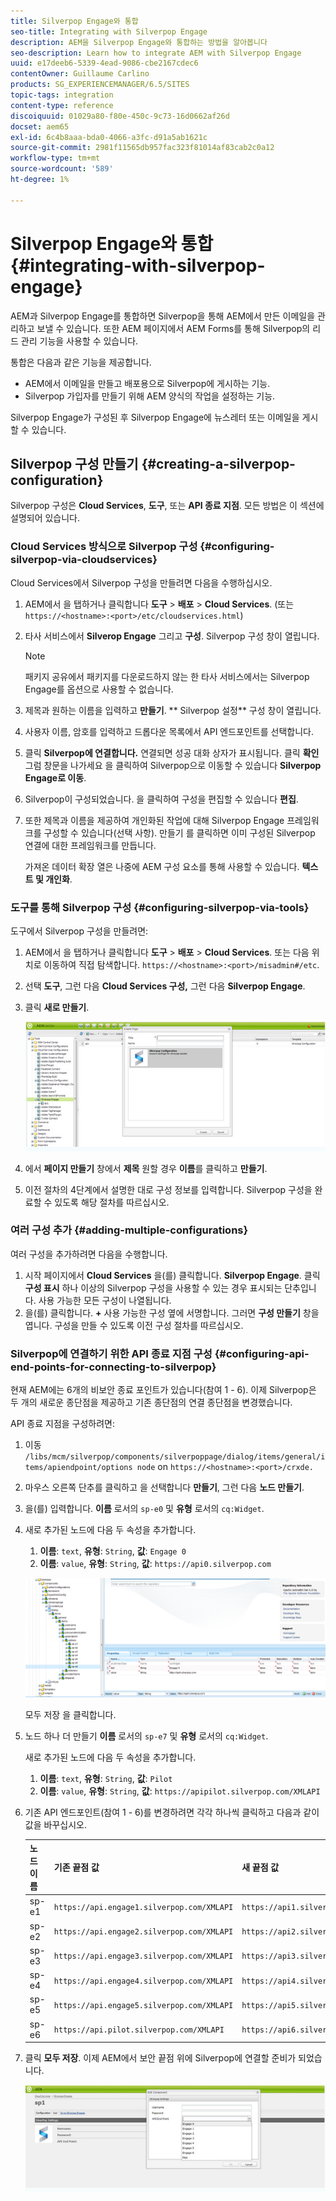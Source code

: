 ```yaml
---
title: Silverpop Engage와 통합
seo-title: Integrating with Silverpop Engage
description: AEM을 Silverpop Engage와 통합하는 방법을 알아봅니다
seo-description: Learn how to integrate AEM with Silverpop Engage
uuid: e17deeb6-5339-4ead-9086-cbe2167cdec6
contentOwner: Guillaume Carlino
products: SG_EXPERIENCEMANAGER/6.5/SITES
topic-tags: integration
content-type: reference
discoiquuid: 01029a80-f80e-450c-9c73-16d0662af26d
docset: aem65
exl-id: 6c4b8aaa-bda0-4066-a3fc-d91a5ab1621c
source-git-commit: 2981f11565db957fac323f81014af83cab2c0a12
workflow-type: tm+mt
source-wordcount: '589'
ht-degree: 1%

---
```


# Silverpop Engage와 통합{#integrating-with-silverpop-engage}

<!-- THIS ENTIRE TOPIC APPEARS OBSOLETE BECAUSE SILVERPOP NO LONGER EXISTS AND THERE ARE NO REDIRECTS FOR THE DOWNLOAD URL BELOW THAT IS 404.
>[!NOTE]
>
>Silverpop integration is **not** available out of the box. You must download the Silverpop integration package `https://www.adobeaemcloud.com/content/marketplace/marketplaceProxy.html?packagePath=/content/companies/public/adobe/packages/aem620/product/cq-mcm-integrations-silverpop-content` from Package Share and install it on your instance. After you have installed the package, you can configure it as described in this document. -->

AEM과 Silverpop Engage를 통합하면 Silverpop을 통해 AEM에서 만든 이메일을 관리하고 보낼 수 있습니다. 또한 AEM 페이지에서 AEM Forms를 통해 Silverpop의 리드 관리 기능을 사용할 수 있습니다.

통합은 다음과 같은 기능을 제공합니다.

* AEM에서 이메일을 만들고 배포용으로 Silverpop에 게시하는 기능.
* Silverpop 가입자를 만들기 위해 AEM 양식의 작업을 설정하는 기능.

Silverpop Engage가 구성된 후 Silverpop Engage에 뉴스레터 또는 이메일을 게시할 수 있습니다.

## Silverpop 구성 만들기 {#creating-a-silverpop-configuration}

Silverpop 구성은 **Cloud Services**, **도구**, 또는 **API 종료 지점**. 모든 방법은 이 섹션에 설명되어 있습니다.

### Cloud Services 방식으로 Silverpop 구성 {#configuring-silverpop-via-cloudservices}

Cloud Services에서 Silverpop 구성을 만들려면 다음을 수행하십시오.

1. AEM에서 을 탭하거나 클릭합니다 **도구** > **배포** > **Cloud Services**. (또는 `https://<hostname>:<port>/etc/cloudservices.html`)
1. 타사 서비스에서 **Silverop Engage** 그리고 **구성**. Silverpop 구성 창이 열립니다.

   >[!NOTE]
   >
   >패키지 공유에서 패키지를 다운로드하지 않는 한 타사 서비스에서는 Silverpop Engage를 옵션으로 사용할 수 없습니다.

1. 제목과 원하는 이름을 입력하고 **만들기**. ** Silverpop 설정** 구성 창이 열립니다.
1. 사용자 이름, 암호를 입력하고 드롭다운 목록에서 API 엔드포인트를 선택합니다.
1. 클릭 **Silverpop에 연결합니다.** 연결되면 성공 대화 상자가 표시됩니다. 클릭 **확인** 그럼 창문을 나가세요 을 클릭하여 Silverpop으로 이동할 수 있습니다 **Silverpop Engage로 이동**.
1. Silverpop이 구성되었습니다. 을 클릭하여 구성을 편집할 수 있습니다 **편집**.
1. 또한 제목과 이름을 제공하여 개인화된 작업에 대해 Silverpop Engage 프레임워크를 구성할 수 있습니다(선택 사항). 만들기 를 클릭하면 이미 구성된 Silverpop 연결에 대한 프레임워크를 만듭니다.

   가져온 데이터 확장 열은 나중에 AEM 구성 요소를 통해 사용할 수 있습니다. **텍스트 및 개인화**.

### 도구를 통해 Silverpop 구성 {#configuring-silverpop-via-tools}

도구에서 Silverpop 구성을 만들려면:

1. AEM에서 을 탭하거나 클릭합니다 **도구** > **배포** > **Cloud Services**. 또는 다음 위치로 이동하여 직접 탐색합니다. `https://<hostname>:<port>/misadmin#/etc`.
1. 선택 **도구**, 그런 다음 **Cloud Services 구성,** 그런 다음 **Silverpop Engage**.
1. 클릭 **새로 만들기**.

   ![chlimage_1-6](assets/chlimage_1-6.jpeg)

1. 에서 **페이지 만들기** 창에서 **제목** 원할 경우 **이름**&#x200B;를 클릭하고 **만들기**.
1. 이전 절차의 4단계에서 설명한 대로 구성 정보를 입력합니다. Silverpop 구성을 완료할 수 있도록 해당 절차를 따르십시오.

### 여러 구성 추가 {#adding-multiple-configurations}

여러 구성을 추가하려면 다음을 수행합니다.

1. 시작 페이지에서 **Cloud Services** 을(를) 클릭합니다. **Silverpop Engage**. 클릭 **구성 표시** 하나 이상의 Silverpop 구성을 사용할 수 있는 경우 표시되는 단추입니다. 사용 가능한 모든 구성이 나열됩니다.
1. 을(를) 클릭합니다. **+** 사용 가능한 구성 옆에 서명합니다. 그러면 **구성 만들기** 창을 엽니다. 구성을 만들 수 있도록 이전 구성 절차를 따르십시오.

### Silverpop에 연결하기 위한 API 종료 지점 구성 {#configuring-api-end-points-for-connecting-to-silverpop}

현재 AEM에는 6개의 비보안 종료 포인트가 있습니다(참여 1 - 6). 이제 Silverpop은 두 개의 새로운 종단점을 제공하고 기존 종단점의 연결 종단점을 변경했습니다.

API 종료 지점을 구성하려면:

1. 이동 `/libs/mcm/silverpop/components/silverpoppage/dialog/items/general/items/apiendpoint/options node` on `https://<hostname>:<port>/crxde.`
1. 마우스 오른쪽 단추를 클릭하고 을 선택합니다 **만들기**, 그런 다음 **노드 만들기**.
1. 을(를) 입력합니다. **이름** 로서의 `sp-e0` 및 **유형** 로서의 `cq:Widget`.
1. 새로 추가된 노드에 다음 두 속성을 추가합니다.

   1. **이름**: `text`, **유형**: `String`, **값**: `Engage 0`
   1. **이름**: `value`, **유형**: `String`, **값**: `https://api0.silverpop.com`

   ![chlimage_1-42](assets/chlimage_1-42.png)

   모두 저장 을 클릭합니다.

1. 노드 하나 더 만들기 **이름** 로서의 `sp-e7` 및 **유형** 로서의 `cq:Widget`.

   새로 추가된 노드에 다음 두 속성을 추가합니다.

   1. **이름**: `text`, **유형**: `String`, **값**: `Pilot`
   1. **이름**: `value`, **유형**: `String`, **값**: `https://apipilot.silverpop.com/XMLAPI`

1. 기존 API 엔드포인트(참여 1 - 6)를 변경하려면 각각 하나씩 클릭하고 다음과 같이 값을 바꾸십시오.

   | **노드 이름** | **기존 끝점 값** | **새 끝점 값** |
   |---|---|---|
   | sp-e1 | `https://api.engage1.silverpop.com/XMLAPI` | `https://api1.silverpop.com` |
   | sp-e2 | `https://api.engage2.silverpop.com/XMLAPI` | `https://api2.silverpop.com` |
   | sp-e3 | `https://api.engage3.silverpop.com/XMLAPI` | `https://api3.silverpop.com` |
   | sp-e4 | `https://api.engage4.silverpop.com/XMLAPI` | `https://api4.silverpop.com` |
   | sp-e5 | `https://api.engage5.silverpop.com/XMLAPI` | `https://api5.silverpop.com` |
   | sp-e6 | `https://api.pilot.silverpop.com/XMLAPI` | `https://api6.silverpop.com` |

1. 클릭 **모두 저장**. 이제 AEM에서 보안 끝점 위에 Silverpop에 연결할 준비가 되었습니다.

   ![chlimage_1-7](assets/chlimage_1-7.jpeg)
